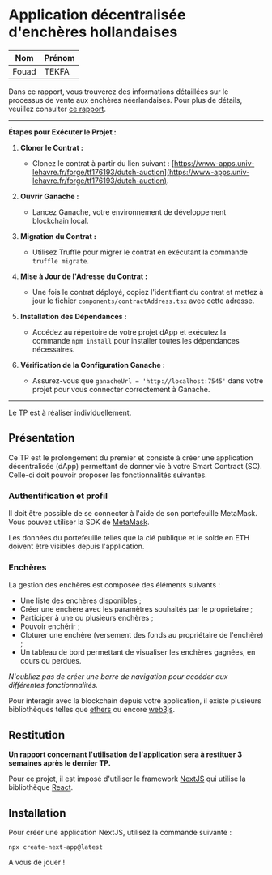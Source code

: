 # Application décentralisée d'enchères hollandaises

|   Nom   | Prénom |
|---------|--------|
|   Fouad  |  TEKFA  |


Dans ce rapport, vous trouverez des informations détaillées sur le processus de vente aux enchères néerlandaises. Pour plus de détails, veuillez consulter [ce rapport](./dutch-auction/README.md).


---

**Étapes pour Exécuter le Projet :**

1. **Cloner le Contrat :**
   - Clonez le contrat à partir du lien suivant : [https://www-apps.univ-lehavre.fr/forge/tf176193/dutch-auction](https://www-apps.univ-lehavre.fr/forge/tf176193/dutch-auction).

2. **Ouvrir Ganache :**
   - Lancez Ganache, votre environnement de développement blockchain local.

3. **Migration du Contrat :**
   - Utilisez Truffle pour migrer le contrat en exécutant la commande `truffle migrate`.

4. **Mise à Jour de l'Adresse du Contrat :**
   - Une fois le contrat déployé, copiez l'identifiant du contrat et mettez à jour le fichier `components/contractAddress.tsx` avec cette adresse.

5. **Installation des Dépendances :**
   - Accédez au répertoire de votre projet dApp et exécutez la commande `npm install` pour installer toutes les dépendances nécessaires.

6. **Vérification de la Configuration Ganache :**
   - Assurez-vous que `ganacheUrl = 'http://localhost:7545'` dans votre projet pour vous connecter correctement à Ganache.

---




Le TP est à réaliser individuellement.

## Présentation

Ce TP est le prolongement du premier et consiste à créer une application décentralisée (dApp) permettant de donner vie à votre Smart Contract (SC). Celle-ci doit pouvoir proposer les fonctionnalités suivantes.

### Authentification et profil

Il doit être possible de se connecter à l'aide de son portefeuille MetaMask. Vous pouvez utiliser la SDK de [MetaMask](https://docs.metamask.io/wallet/how-to/connect/set-up-sdk/).

Les données du portefeuille telles que la clé publique et le solde en ETH doivent être visibles depuis l'application.

### Enchères

La gestion des enchères est composée des éléments suivants :
- Une liste des enchères disponibles ;
- Créer une enchère avec les paramètres souhaités par le propriétaire ;
- Participer à une ou plusieurs enchères ;
- Pouvoir enchérir ;
- Cloturer une enchère (versement des fonds au propriétaire de l'enchère) ;
- Un tableau de bord permettant de visualiser les enchères gagnées, en cours ou perdues.

*N'oubliez pas de créer une barre de navigation pour accéder aux différentes fonctionnalités.*

Pour interagir avec la blockchain depuis votre application, il existe plusieurs bibliothèques telles que [ethers](https://docs.ethers.org/v5/) ou encore [web3js](https://web3js.readthedocs.io/en/v1.10.0/).

## Restitution

**Un rapport concernant l'utilisation de l'application sera à restituer 3 semaines après le dernier TP.**

Pour ce projet, il est imposé d'utiliser le framework [NextJS](https://nextjs.org/) qui utilise la bibliothèque [React](https://react.dev/).

## Installation

Pour créer une application NextJS, utilisez la commande suivante : 
```shell
npx create-next-app@latest
```

A vous de jouer !
